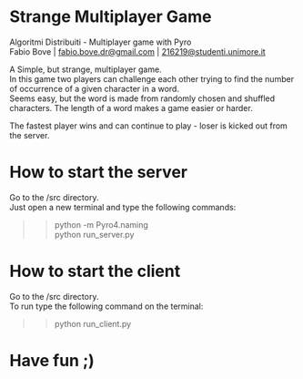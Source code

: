 # Strange Multiplayer Game
Algoritmi Distribuiti - Multiplayer game with Pyro <br>
Fabio Bove | fabio.bove.dr@gmail.com | 216219@studenti.unimore.it<br>

A Simple, but strange, multiplayer game.<br>
In this game two players can challenge each other trying to find the number of occurrence of a given character in a word.<br>
Seems easy, but the word is made from randomly chosen and shuffled characters. The length of a word makes a game easier or harder.<br>

The fastest player wins and can continue to play - loser is kicked out from the server.<br>

# How to start the server 
Go to the /src directory.<br>
Just open a new terminal and type the following commands:<br>
>> python -m Pyro4.naming<br>
>> python run_server.py<br>

# How to start the client
Go to the /src directory.<br>
To run type the following command on the terminal:<br>
>> python run_client.py<br>

# Have fun ;)